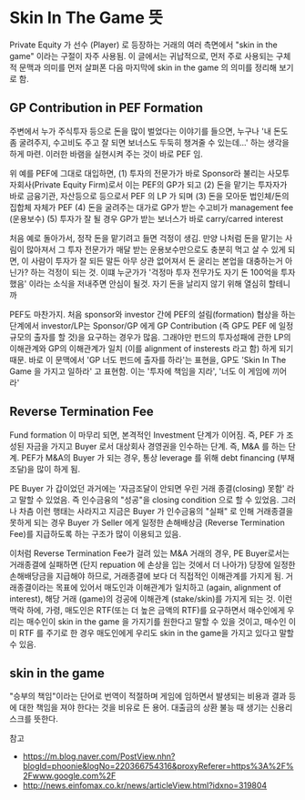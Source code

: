 # Skin In The Game 뜻

Private Equity 가 선수 (Player) 로 등장하는 거래의 여러 측면에서 "skin in the game" 이라는 구절이 자주 사용됨. 이 글에서는 귀납적으로, 먼저 주로 사용되는 구체적 문맥과 의미를 먼저 살펴폰 다음 마지막에 skin in the game 의 의미를 정리해 보기로 함.


## GP Contribution in PEF Formation

주변에서 누가 주식투자 등으로 돈을 많이 벌었다는 이야기를 들으면, 누구나 '내 돈도 좀 굴려주지, 수고비도 주고 잘 되면 보너스도 두둑히 챙겨줄 수 있는데...' 하는 생각을 하게 마련. 이러한 바램을 실현시켜 주는 것이 바로 PEF 임.

위 예를 PEF에 그대로 대입하면, 
(1) 투자의 전문가가 바로 Sponsor라 불리는 사모투자회사(Private Equity Firm)로서 이는 PEF의 GP가 되고
(2) 돈을 맡기는 투자자가 바로 금융기관, 자산등으로 등으로서 PEF 의 LP 가 되며
(3) 돈을 모아둔 법인체/돈의 집합체 자체가 PEF
(4) 돈을 굴려주는 대가로 GP가 받는 수고비가 management fee (운용보수)
(5) 투자가 잘 될 경우 GP가 받는 보너스가 바로 carry/carred interest 

처음 예로 돌아가서, 정작 돈을 맡기려고 들면 걱정이 생김. 만양 나처럼 돈을 맡기는 사림이 많아져서 그 투자 전문가가 매달 받는 운용보수만으로도 충분히 먹고 살 수 있게 되면, 이 사람이 투자가 잘 되든 말든 아무 상관
없어져서 돈 굴리는 본업을 대충하는거 아닌가? 하는 걱정이 되는 것. 이떄 누군가가 '걱정마 투자 전무가도 자기 돈 100억을 투자했음' 이라는 소식을 저내주면 안심이 될것. 자기 돈을 날리지 않기 위해 열심히 할테니까

PEF도 마찬가지. 처음 sponsor와 investor 간에 PEF의 설림(formation) 협상을 하는 단계에서 investor/LP는 Sponsor/GP 에게 GP Contribution (즉 GP도 PEF 에 일정규모의 출자를 할 것)을 요구하는 경우가 많음. 그래야만 펀드의 투자성패에 관한 LP의 이해관계와 GP의 이해관계가 일치 (이를 alignment of insterests 라고 함) 하게 되기 때문. 바로 이 문맥에서 'GP 너도 펀드에 출자를 하라'는 표현을, GP도 'Skin In The Game 을 가지고 일하라' 고 표현함. 이는 '투자에 책임을 지라', '너도 이 게임에 끼어라'

## Reverse Termination Fee

Fund formation 이 마무리 되면, 본격적인 Investment 단계가 이어짐. 즉, PEF 가 조성된 자금을 가지고 Buyer 로서 대상회사 경영권을 인수하는 단계. 즉, M&A 를 하는 단계. PEF가 M&A의 Buyer 가 되는 경우, 통상 leverage 를 위해 debt financing (부채조달)을 많이 하게 됨. 

PE Buyer 가 갑이었던 과거에는 '자금조달이 안되면 우린 거래 종결(closing) 못함' 라고 말할 수 있었음. 즉 인수금융의 "성공"을 closing condition 으로 할 수 있었음. 그러나 차츰 이런 행태는 사라지고 지금은 Buyer 가 인수금융의 "실패" 로 인해 거래종결을 못하게 되는 경우 Buyer 가 Seller 에게 일정한 손해배상금 (Reverse Termination Fee)를 지급하도록 하는 구조가 많이 이용되고 있음.

이처럼 Reverse Termination Fee가 걸려 있는  M&A 거래의 경우, PE Buyer로서는 거래종결에 실패하면 (단지 repuation 에 손상을 입는 것에서 더 나아가) 당장에 일정한 손해배당금을 지급해야 하므로, 거래종결에 보다 더 직접적인 이해관계를 가지게 됨. 거래종결이라는 목표에 있어서 매도인과 이해관계가 일치하고 (again, alignment of interest), 해당 거래 (game)의 겅공에 이해관계 (stake/skin)를 가지게 되는 것. 이런 맥락 하에, 가령, 매도인은 RTF(또는 더 높은 금액의 RTF)를 요구하면서 매수인에게 우리는 매수인이 skin in the game 을 가지기를 원한다고 말할 수 있을 것이고, 매수인 이미 RTF 를 주기로 한 경우 매도인에게 우리도 skin in the game을 가지고 있다고 말할 수 있음.

## skin in the game

"승부의 책임"이라는 단어로 번역이 적절하며 게임에 임하면서 발생되는 비용과 결과 등에 대한 책임을 져야 한다는 것을 비유로 든 용어. 대출금의 상환 불능 때 생기는 신용리스크를 뜻한다.


참고
- https://m.blog.naver.com/PostView.nhn?blogId=phoonie&logNo=220366754316&proxyReferer=https%3A%2F%2Fwww.google.com%2F
- http://news.einfomax.co.kr/news/articleView.html?idxno=319804
